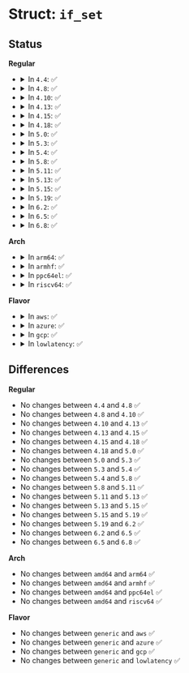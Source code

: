 # Struct: <code>if_set</code>

## Status
<b>Regular</b>
<ul>
<li>
<details>
<summary>In <code>4.4</code>: ✅</summary>

```c
struct if_set {
    if_mask ifs_bits[8];
};
```
</details>
</li>
<li>
<details>
<summary>In <code>4.8</code>: ✅</summary>

```c
struct if_set {
    if_mask ifs_bits[8];
};
```
</details>
</li>
<li>
<details>
<summary>In <code>4.10</code>: ✅</summary>

```c
struct if_set {
    if_mask ifs_bits[8];
};
```
</details>
</li>
<li>
<details>
<summary>In <code>4.13</code>: ✅</summary>

```c
struct if_set {
    if_mask ifs_bits[8];
};
```
</details>
</li>
<li>
<details>
<summary>In <code>4.15</code>: ✅</summary>

```c
struct if_set {
    if_mask ifs_bits[8];
};
```
</details>
</li>
<li>
<details>
<summary>In <code>4.18</code>: ✅</summary>

```c
struct if_set {
    if_mask ifs_bits[8];
};
```
</details>
</li>
<li>
<details>
<summary>In <code>5.0</code>: ✅</summary>

```c
struct if_set {
    if_mask ifs_bits[8];
};
```
</details>
</li>
<li>
<details>
<summary>In <code>5.3</code>: ✅</summary>

```c
struct if_set {
    if_mask ifs_bits[8];
};
```
</details>
</li>
<li>
<details>
<summary>In <code>5.4</code>: ✅</summary>

```c
struct if_set {
    if_mask ifs_bits[8];
};
```
</details>
</li>
<li>
<details>
<summary>In <code>5.8</code>: ✅</summary>

```c
struct if_set {
    if_mask ifs_bits[8];
};
```
</details>
</li>
<li>
<details>
<summary>In <code>5.11</code>: ✅</summary>

```c
struct if_set {
    if_mask ifs_bits[8];
};
```
</details>
</li>
<li>
<details>
<summary>In <code>5.13</code>: ✅</summary>

```c
struct if_set {
    if_mask ifs_bits[8];
};
```
</details>
</li>
<li>
<details>
<summary>In <code>5.15</code>: ✅</summary>

```c
struct if_set {
    if_mask ifs_bits[8];
};
```
</details>
</li>
<li>
<details>
<summary>In <code>5.19</code>: ✅</summary>

```c
struct if_set {
    if_mask ifs_bits[8];
};
```
</details>
</li>
<li>
<details>
<summary>In <code>6.2</code>: ✅</summary>

```c
struct if_set {
    if_mask ifs_bits[8];
};
```
</details>
</li>
<li>
<details>
<summary>In <code>6.5</code>: ✅</summary>

```c
struct if_set {
    if_mask ifs_bits[8];
};
```
</details>
</li>
<li>
<details>
<summary>In <code>6.8</code>: ✅</summary>

```c
struct if_set {
    if_mask ifs_bits[8];
};
```
</details>
</li>
</ul>
<b>Arch</b>
<ul>
<li>
<details>
<summary>In <code>arm64</code>: ✅</summary>

```c
struct if_set {
    if_mask ifs_bits[8];
};
```
</details>
</li>
<li>
<details>
<summary>In <code>armhf</code>: ✅</summary>

```c
struct if_set {
    if_mask ifs_bits[8];
};
```
</details>
</li>
<li>
<details>
<summary>In <code>ppc64el</code>: ✅</summary>

```c
struct if_set {
    if_mask ifs_bits[8];
};
```
</details>
</li>
<li>
<details>
<summary>In <code>riscv64</code>: ✅</summary>

```c
struct if_set {
    if_mask ifs_bits[8];
};
```
</details>
</li>
</ul>
<b>Flavor</b>
<ul>
<li>
<details>
<summary>In <code>aws</code>: ✅</summary>

```c
struct if_set {
    if_mask ifs_bits[8];
};
```
</details>
</li>
<li>
<details>
<summary>In <code>azure</code>: ✅</summary>

```c
struct if_set {
    if_mask ifs_bits[8];
};
```
</details>
</li>
<li>
<details>
<summary>In <code>gcp</code>: ✅</summary>

```c
struct if_set {
    if_mask ifs_bits[8];
};
```
</details>
</li>
<li>
<details>
<summary>In <code>lowlatency</code>: ✅</summary>

```c
struct if_set {
    if_mask ifs_bits[8];
};
```
</details>
</li>
</ul>

## Differences
<b>Regular</b>
<ul>
<li>
No changes between <code>4.4</code> and <code>4.8</code> ✅
</li>
<li>
No changes between <code>4.8</code> and <code>4.10</code> ✅
</li>
<li>
No changes between <code>4.10</code> and <code>4.13</code> ✅
</li>
<li>
No changes between <code>4.13</code> and <code>4.15</code> ✅
</li>
<li>
No changes between <code>4.15</code> and <code>4.18</code> ✅
</li>
<li>
No changes between <code>4.18</code> and <code>5.0</code> ✅
</li>
<li>
No changes between <code>5.0</code> and <code>5.3</code> ✅
</li>
<li>
No changes between <code>5.3</code> and <code>5.4</code> ✅
</li>
<li>
No changes between <code>5.4</code> and <code>5.8</code> ✅
</li>
<li>
No changes between <code>5.8</code> and <code>5.11</code> ✅
</li>
<li>
No changes between <code>5.11</code> and <code>5.13</code> ✅
</li>
<li>
No changes between <code>5.13</code> and <code>5.15</code> ✅
</li>
<li>
No changes between <code>5.15</code> and <code>5.19</code> ✅
</li>
<li>
No changes between <code>5.19</code> and <code>6.2</code> ✅
</li>
<li>
No changes between <code>6.2</code> and <code>6.5</code> ✅
</li>
<li>
No changes between <code>6.5</code> and <code>6.8</code> ✅
</li>
</ul>
<b>Arch</b>
<ul>
<li>
No changes between <code>amd64</code> and <code>arm64</code> ✅
</li>
<li>
No changes between <code>amd64</code> and <code>armhf</code> ✅
</li>
<li>
No changes between <code>amd64</code> and <code>ppc64el</code> ✅
</li>
<li>
No changes between <code>amd64</code> and <code>riscv64</code> ✅
</li>
</ul>
<b>Flavor</b>
<ul>
<li>
No changes between <code>generic</code> and <code>aws</code> ✅
</li>
<li>
No changes between <code>generic</code> and <code>azure</code> ✅
</li>
<li>
No changes between <code>generic</code> and <code>gcp</code> ✅
</li>
<li>
No changes between <code>generic</code> and <code>lowlatency</code> ✅
</li>
</ul>
